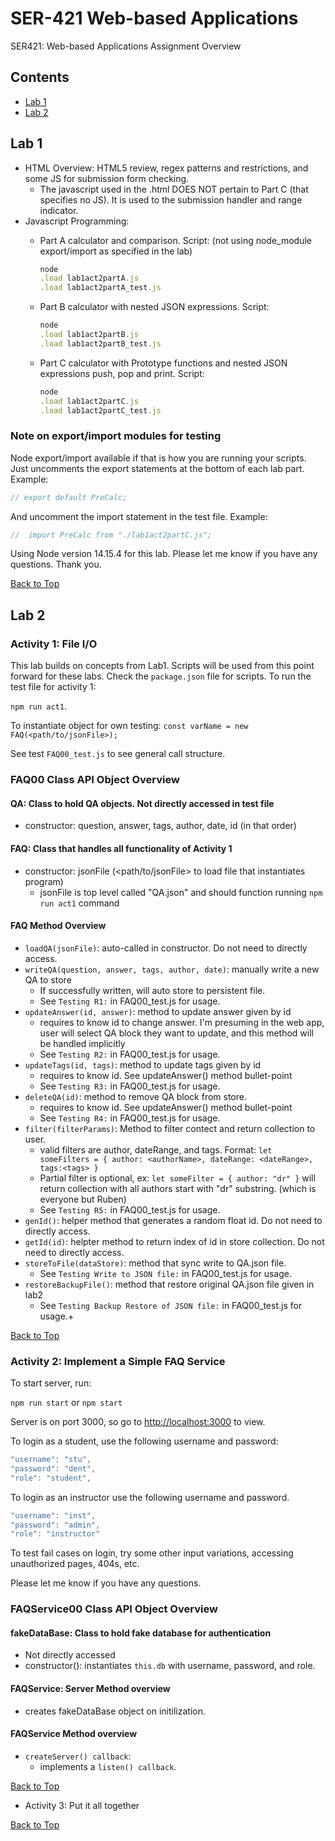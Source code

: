 # SER-421 Web-based Applications

SER421: Web-based Applications Assignment Overview

## Contents

- [Lab 1](#Lab-1)
- [Lab 2](#Lab-2)

## Lab 1

- HTML Overview: HTML5 review, regex patterns and restrictions, and some JS for submission form checking.
  - The javascript used in the .html DOES NOT pertain to Part C (that specifies no JS). It is used to the submission handler and range indicator.
- Javascript Programming:
  - Part A calculator and comparison.  Script: (not using node_module export/import as specified in the lab)

    ```javascript
    node
    .load lab1act2partA.js
    .load lab1act2partA_test.js  
    ```

  - Part B calculator with nested JSON expressions. Script:

    ```javascript
    node
    .load lab1act2partB.js
    .load lab1act2partB_test.js  
    ```

  - Part C calculator with Prototype functions and nested JSON expressions push, pop and print. Script:

    ```javascript
    node
    .load lab1act2partC.js
    .load lab1act2partC_test.js  
    ```

### Note on export/import modules for testing

Node export/import available if that is how you are running your scripts.  Just uncomments the export statements at the bottom of each lab part. Example:

```javascript
// export default PreCalc;
```

And uncomment the import statement in the test file. Example:

```javascript
//  import PreCalc from "./lab1act2partC.js";
```

Using Node version 14.15.4 for this lab.  Please let me know if you have any questions.  Thank you.

[Back to Top](#Contents)

## Lab 2

### Activity 1: File I/O

This lab builds on concepts from Lab1. Scripts will be used from this point forward for these labs.  Check the `package.json` file for scripts. To run the test file for activity 1:  

`npm run act1`.

To instantiate object for own testing: `const varName = new FAQ(<path/to/jsonFile>);`

See test `FAQ00_test.js` to see general call structure.

### FAQ00 Class API Object Overview

#### QA:  Class to hold QA objects.  Not directly accessed in test file
  
- constructor:  question, answer, tags, author, date, id  (in that order)

#### FAQ: Class that handles all functionality of Activity 1

- constructor: jsonFile (<path/to/jsonFile> to load file that instantiates program)
  - jsonFile is top level called "QA.json" and should function running `npm run act1` command

#### FAQ Method Overview

- `loadQA(jsonFile)`:  auto-called in constructor.  Do not need to directly access.
- `writeQA(question, answer, tags, author, date)`:  manually write a new QA to store
  - If successfully written, will auto store to persistent file.
  - See `Testing R1:` in FAQ00_test.js for usage.
- `updateAnswer(id, answer)`: method to update answer given by id
  - requires to know id to change answer.  I'm presuming in the web app,    user will select QA block they want to update, and this method will be handled implicitly
  - See `Testing R2:` in FAQ00_test.js for usage.
- `updateTags(id, tags)`: method to update tags given by id
  - requires to know id.  See updateAnswer() method bullet-point
  - See `Testing R3:` in FAQ00_test.js for usage.
- `deleteQA(id)`: method to remove QA block from store.
  - requires to know id.  See updateAnswer() method bullet-point
  - See `Testing R4:` in FAQ00_test.js for usage.
- `filter(filterParams)`: Method to filter contect and return collection to user.
  - valid filters are author, dateRange, and tags. Format:
  `let someFilters = { author: <authorName>, dateRange: <dateRange>, tags:<tags> }`
  - Partial filter is optional, ex: `let someFilter = { author: "dr" }` will return collection with all authors start with "dr" substring. (which is everyone but Ruben)
  - See `Testing R5:` in FAQ00_test.js for usage.
- `genId()`: helper method that generates a random float id.  Do not need to directly access.
- `getId(id)`: helpter method to return index of id in store collection. Do not need to directly access.
- `storeToFile(dataStore)`: method that sync write to QA.json file.
  - See `Testing Write to JSON file:` in FAQ00_test.js for usage.
- `restoreBackupFile()`:  method that restore original QA.json file given in lab2
  - See `Testing Backup Restore of JSON file:` in FAQ00_test.js for usage.+

[Back to Top](#Contents)

### Activity 2: Implement a Simple FAQ Service

To start server, run:

`npm run start` or `npm start`

Server is on port 3000, so go to <http://localhost:3000> to view.

To login as a student, use the following username and password:

```javascript
"username": "stu",
"password": "dent",
"role": "student",
```

To login as an instructor use the following username and password.

```javascript
"username": "inst",
"password": "admin",
"role": "instructor"
```

To test fail cases on login, try some other input variations, accessing  unauthorized pages, 404s, etc.

Please let me know if you have any questions.

### FAQService00 Class API Object Overview

#### fakeDataBase: Class to hold fake database for authentication

- Not directly accessed
- constructor():  instantiates `this.db` with username, password, and role.

#### FAQService: Server Method overview

- creates fakeDataBase object on initilization.

#### FAQService Method overview

- `createServer() callback`:
  - implements a `listen() callback`.

[Back to Top](#Contents)

- Activity 3: Put it all together

[Back to Top](#Contents)
